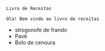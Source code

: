     Livro de Receitas 

    Ola! Bem vindo ao livro de receitas

 * strogonofe de frando
 * Pavê
 * Bolo de cenoura


